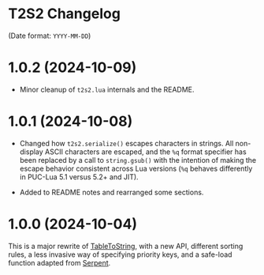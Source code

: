 # T2S2 Changelog

(Date format: `YYYY-MM-DD`)

# 1.0.2 (2024-10-09)

* Minor cleanup of `t2s2.lua` internals and the README.


# 1.0.1 (2024-10-08)

* Changed how `t2s2.serialize()` escapes characters in strings. All non-display ASCII characters are escaped, and the `%q` format specifier has been replaced by a call to `string.gsub()` with the intention of making the escape behavior consistent across Lua versions (`%q` behaves differently in PUC-Lua 5.1 versus 5.2+ and JIT).

* Added to README notes and rearranged some sections.


# 1.0.0 (2024-10-04)

This is a major rewrite of [TableToString](https://github.com/rabbitboots/table_to_string), with a new API, different sorting rules, a less invasive way of specifying priority keys, and a safe-load function adapted from [Serpent](https://github.com/pkulchenko/serpent).
